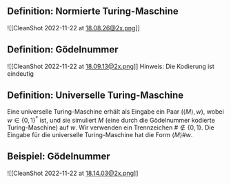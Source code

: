 ## Definition: Normierte Turing-Maschine

![[CleanShot 2022-11-22 at 18.08.26@2x.png]]

## Definition: Gödelnummer

![[CleanShot 2022-11-22 at 18.09.13@2x.png]]
Hinweis: Die Kodierung ist eindeutig

## Definition: Universelle Turing-Maschine

Eine universelle Turing-Maschine erhält als Eingabe ein Paar $(\langle M \rangle, w)$, wobei $w \in\{0,1\}^*$ ist, und sie simuliert $M$ (eine durch die Gödelnummer kodierte Turing-Maschine) auf $w$.
Wir verwenden ein Trennzeichen $\# \notin\{0,1\}$. Die Eingabe für die universelle Turing-Maschine hat die Form $\langle M \rangle \# w$.

## Beispiel: Gödelnummer

![[CleanShot 2022-11-22 at 18.14.03@2x.png]]
